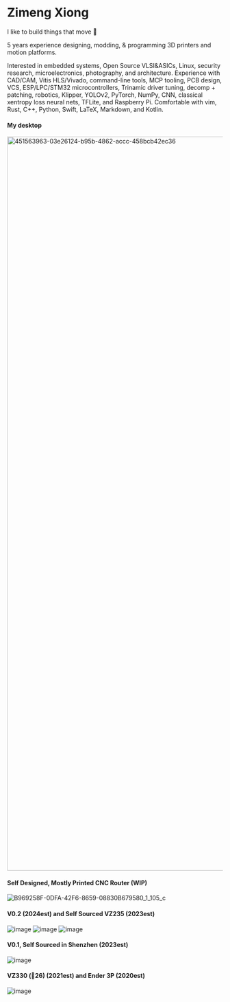 # Zimeng Xiong

I like to build things that move 🙂

5 years experience designing, modding, & programming 3D printers and motion platforms.

Interested in embedded systems, Open Source VLSI&ASICs, Linux, security research, microelectronics, photography, and architecture. Experience with CAD/CAM, Vitis HLS/Vivado, command-line tools, MCP tooling, PCB design, VCS, ESP/LPC/STM32 microcontrollers, Trinamic driver tuning, decomp + patching, robotics, Klipper, YOLOv2, PyTorch, NumPy, CNN, classical xentropy loss neural nets, TFLite, and Raspberry Pi. Comfortable with vim, Rust, C++, Python, Swift, LaTeX, Markdown, and Kotlin.

#### My desktop
<img width="1710" alt="451563963-03e26124-b95b-4862-accc-458bcb42ec36" src="https://github.com/user-attachments/assets/e0fbaf96-d868-4a23-bf12-785509349114" />

#### Self Designed, Mostly Printed CNC Router (WIP)
![B969258F-0DFA-42F6-8659-08830B679580_1_105_c](https://github.com/user-attachments/assets/6dcae452-4a55-4d18-8e1a-9b4135ca65e4)

#### V0.2 (2024est) and Self Sourced VZ235 (2023est)
![image](https://github.com/user-attachments/assets/f3f116e1-bd18-464b-a182-3323219606ce)
![image](https://github.com/user-attachments/assets/4b7abaad-ef11-41d5-808f-e3c34a31d8cb)
![image](https://github.com/user-attachments/assets/4151670b-d1ee-438f-812b-acccd3026548)

#### V0.1, Self Sourced in Shenzhen (2023est)
![image](https://github.com/user-attachments/assets/9dbf2171-9d58-4927-a0a8-69ad21008f4f)

#### VZ330 (🥣26) (2021est) and Ender 3P (2020est)
![image](https://github.com/user-attachments/assets/8bc0d73d-1039-462f-8dd5-c2fa139fa0a3)



<!--
**zxzimeng/zxzimeng** is a ✨ _special_ ✨ repository because its `README.md` (this file) appears on your GitHub profile.

Here are some ideas to get you started:

- 🔭 I’m currently working on ...
- 🌱 I’m currently learning ...
- 👯 I’m looking to collaborate on ...
- 🤔 I’m looking for help with ...
- 💬 Ask me about ...
- 📫 How to reach me: ...
- 😄 Pronouns: ...
- ⚡ Fun fact: ...
-->

